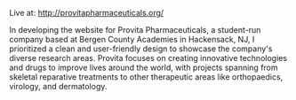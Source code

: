 Live at: http://provitapharmaceuticals.org/

In developing the website for Provita Pharmaceuticals, a student-run company based at Bergen County Academies in Hackensack, NJ, I prioritized a clean and user-friendly design to showcase the company's diverse research areas. Provita focuses on creating innovative technologies and drugs to improve lives around the world, with projects spanning from skeletal reparative treatments to other therapeutic areas like orthopaedics, virology, and dermatology.
